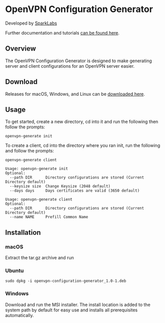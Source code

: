 # OpenVPN Configuration Generator

Developed by [SparkLabs](https://www.sparklabs.com)

Further documentation and tutorials [can be found here](https://www.sparklabs.com/support/kb/article/creating-certificates-and-keys-for-your-openvpn-server/).

## Overview
The OpenVPN Configuration Generator is designed to make generating server and 
client configurations for an OpenVPN server easier.

## Download
Releases for macOS, Windows, and Linux can be [downloaded here](https://github.com/thesparklabs/openvpn-configuration-generator/releases/latest).

## Usage
To get started, create a new directory, cd into it and run the following then follow the prompts:

`openvpn-generate init`

To create a client, cd into the directory where you ran init, run the following and follow the prompts:

`openvpn-generate client`

```
Usage: openvpn-generate init
Optional:
  --path DIR      Directory configurations are stored (Current Directory default)
  --keysize size  Change Keysize (2048 default)
  --days days     Days certificates are valid (3650 default)

Usage: openvpn-generate client
Optional:
  --path DIR      Directory configurations are stored (Current Directory default)
  --name NAME     Prefill Common Name
```

## Installation

### macOS
Extract the tar.gz archive and run

### Ubuntu
`sudo dpkg -i openvpn-configuration-generator_1.0-1.deb`

### Windows
Download and run the MSI installer. The install location is added to the system path by default for easy use and installs all prerequisites automatically.